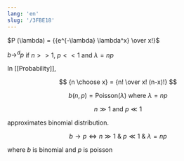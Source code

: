 ```yaml
---
lang: 'en'
slug: '/3FBE18'
---
```


$P (\lambda) = {{e^{-\lambda} \lambda^x} \over x!}$

$b \rightarrow^d p$ if $n >> 1$, $p << 1$ and $\lambda = np$

In [[Probability]],

$$
{n \choose x} = {n! \over x! (n-x)!}
$$

$$
b(n, p) = \text{Poisson}(\lambda) ~ \text{where} ~ \lambda = np
$$

$$
n \gg 1 ~\text{and} ~ p \ll 1
$$

approximates binomial distribution.

$$
b \rightarrow p \iff n \gg 1 ~ \& ~ p \ll 1 ~ \& ~ \lambda = np
$$

where $b$ is binomial and $p$ is poisson
